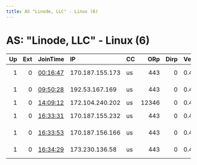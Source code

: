 ```yaml
---
title: AS "Linode, LLC" - Linux (6)
---
```


# AS: "Linode, LLC" - Linux (6)

|   Up |   Ext | JoinTime                                                                                              | IP              | CC   |   ORp |   Dirp | Version   | Contact                      | Nickname   |   eFamMembers |
|-----:|------:|:------------------------------------------------------------------------------------------------------|:----------------|:-----|------:|-------:|:----------|:-----------------------------|:-----------|--------------:|
|    1 |     0 | [00:16:47](https://nusenu.github.io/OrNetStats/w/relay/E80AC37F7A12AEFEAA44D096CB0F1A4EF8B681D9.html) | 170.187.155.173 | us   |   443 |      0 | 0.4.6.9   | nonlinear-asparagus@proto    | onyoboy0   |             1 |
|    1 |     0 | [09:50:28](https://nusenu.github.io/OrNetStats/w/relay/D3AE41D32DE3891E39381333ED3715CAB94A2C0F.html) | 192.53.167.169  | us   |   443 |      0 | 0.4.6.9   | Chuck &lt;chuck AT relay-sec | secure1    |             1 |
|    1 |     0 | [14:09:12](https://nusenu.github.io/OrNetStats/w/relay/6736907C8C74D9809F7C31C7B0F79F6EE88FD3FC.html) | 172.104.240.202 | us   | 12346 |      0 | 0.4.2.7   | None                         | Unnamed    |             1 |
|    1 |     0 | [16:33:31](https://nusenu.github.io/OrNetStats/w/relay/383EF7D7D556A7EA7035D8B7BF10794018214BFD.html) | 170.187.155.232 | us   |   443 |      0 | 0.4.6.9   | nonlinear-asparagus@proto    | onyoboy4   |             1 |
|    1 |     0 | [16:33:53](https://nusenu.github.io/OrNetStats/w/relay/100911ADB8F03136C7FD821E25242DB19138D3FB.html) | 170.187.156.166 | us   |   443 |      0 | 0.4.6.9   | nonlinear-asparagus@proto    | onyoboy5   |             1 |
|    1 |     0 | [16:34:29](https://nusenu.github.io/OrNetStats/w/relay/E7AF31422F7067E8331E7869F74E5FD83E5927A7.html) | 173.230.136.58  | us   |   443 |      0 | 0.4.6.9   | nonlinear-asparagus@proto    | onyoboy6   |             1 |
